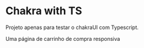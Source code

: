 # Chakra with TS

Projeto apenas para testar o chakraUI com Typescript.

Uma página de carrinho de compra responsiva
